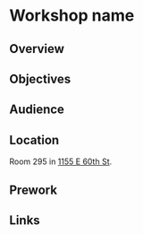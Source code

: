 # Workshop name

## Overview


## Objectives


## Audience


## Location

Room 295 in [1155 E 60th St](https://goo.gl/maps/7n7wDsd9mjnfRBtR8).


## Prework


## Links


